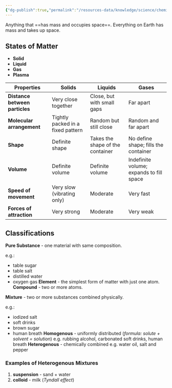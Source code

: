 ```yaml
---
{"dg-publish":true,"permalink":"/resources-data/knowledge/science/chemistry/matter/"}
---
```


Anything that ==has mass and occupies space==. Everything on Earth has mass and takes up space.

## States of Matter
* **Solid**
* **Liquid**
* **Gas** 
* **Plasma**

| **Properties**                 | **Solids**                        | **Liquids**                      | **Gases**                                |
| ------------------------------ | --------------------------------- | -------------------------------- | ---------------------------------------- |
| **Distance between particles** | Very close together               | Close, but with small gaps       | Far apart                                |
| **Molecular arrangement**      | Tightly packed in a fixed pattern | Random but still close           | Random and far apart                     |
| **Shape**                      | Definite shape                    | Takes the shape of the container | No define shape; fills the container     |
| **Volume**                     | Definite volume                   | Definite volume                  | Indefinite volume; expands to fill space |
| **Speed of movement**          | Very slow (vibrating only)        | Moderate                         | Very fast                                |
| **Forces of attraction**       | Very strong                       | Moderate                         | Very weak                                |

## Classifications
**Pure Substance** - one material with same composition.

e.g.:
* table sugar
* table salt
* distilled water
* oxygen gas
	**Element** - the simplest form of matter with just one atom.
	**Compound** - two or more atoms.

**Mixture** - two or more substances combined physically. 

e.g.:
* iodized salt
* soft drinks
* brown sugar
* human breath
	**Homogenous** - uniformly distributed (*formula: solute + solvent = solution*)
	e.g. rubbing alcohol, carbonated soft drinks, human breath
	**Heterogenous** - chemically combined
	e.g. water oil, salt and pepper

### Examples of Heterogenous Mixtures
1. **suspension** - sand + water
2. **colloid** - milk (*Tyndall effect*)